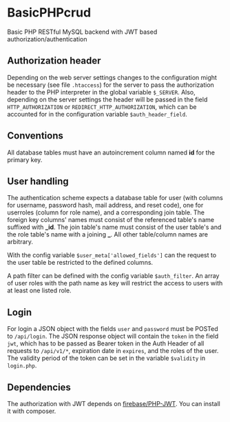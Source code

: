# BasicPHPcrud
Basic PHP RESTful MySQL backend with JWT based authorization/authentication

## Authorization header
Depending on the web server settings changes to the configuration might be necessary (see file `.htaccess`) for the server to pass the authorization header to the PHP interpreter in the global variable `$_SERVER`. Also, depending on the server settings the header will be passed in the field `HTTP_AUTHORIZATION` or `REDIRECT_HTTP_AUTHORIZATION`, which can be accounted for in the configuration variable `$auth_header_field`.

## Conventions
All database tables must have an autoincrement column named **id** for the primary key.

## User handling
The authentication scheme expects a database table for user (with columns for username, password hash, mail address, and reset code), one for userroles (column for role name), and a corresponding join table.
The foreign key columns' names must consist of the referenced table's name suffixed with **_id**. The join table's name must consist of the user table's and the role table's name with a joining **_**.
All other table/column names are arbitrary.

With the config variable `$user_meta['allowed_fields']` can the request to the user table be restricted to the defined columns.

A path filter can be defined with the config variable `$auth_filter`. An array of user roles with the path name as key will restrict the access to users with at least one listed role.

## Login
For login a JSON object with the fields `user` and `password` must be POSTed to `/api/login`. The JSON response object will contain the `token` in the field `jwt`, which has to be passed as Bearer token in the Auth Header of all requests to `/api/v1/*`, expiration date in `expires`, and the roles of the user. The validity period of the token can be set in the variable `$validity` in `login.php`.

## Dependencies
The authorization with JWT depends on [firebase/PHP-JWT](https://github.com/firebase/php-jwt). You can install it with composer.
